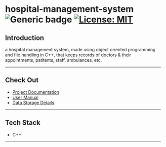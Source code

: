 # hospital-management-system &nbsp; ![Generic badge](https://img.shields.io/badge/University-Project-red.svg) [![License: MIT](https://img.shields.io/badge/License-MIT-yellow.svg)](https://en.wikipedia.org/wiki/MIT_License) <!--![views](https://visitor-badge.glitch.me/badge?page_id=code-chaser.hospital-management-system)--> &nbsp;
## Introduction
a hospital management system, made using object oriented programming and file handling in C++, that keeps records of doctors & their appointments, patitents, staff, ambulances, etc.

___


## Check Out
- [Project Documentation](https://github.com/code-chaser/hospital-management-system/blob/main/docs/project-documentation.md)
- [User Manual](https://github.com/code-chaser/hospital-management-system/blob/main/docs/user-manual.md)
- [Data Storage Details](https://github.com/code-chaser/hospital-management-system/blob/main/data/README.md)

___

## Tech Stack
* C++

___
